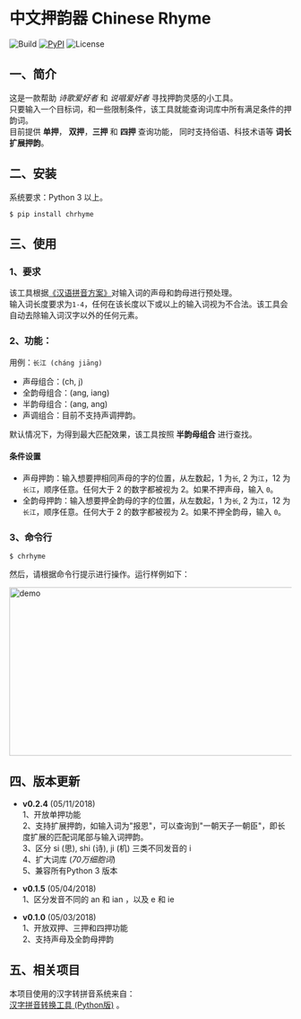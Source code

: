 # 中文押韵器 Chinese Rhyme
![Build](https://img.shields.io/badge/build-passing-green.svg)
[![PyPI](https://img.shields.io/badge/pypi-v0.2.4-blue.svg)](https://pypi.org/project/chrhyme/)
![License](https://img.shields.io/badge/license-MIT-yellow.svg)

## 一、简介
这是一款帮助 _诗歌爱好者_ 和 _说唱爱好者_ 寻找押韵灵感的小工具。  
只要输入一个目标词，和一些限制条件，该工具就能查询词库中所有满足条件的押韵词。  
目前提供 __单押__， __双押__，__三押__ 和 __四押__ 查询功能， 同时支持俗语、科技术语等 __词长扩展押韵__。  

## 二、安装
系统要求：Python 3 以上。  

    $ pip install chrhyme

## 三、使用

### 1、要求
该工具根据[《汉语拼音方案》](http://www.moe.edu.cn/ewebeditor/uploadfile/2015/03/02/20150302165814246.pdf)对输入词的声母和韵母进行预处理。  
输入词长度要求为`1-4`，任何在该长度以下或以上的输入词视为不合法。该工具会自动去除输入词汉字以外的任何元素。  

### 2、功能：
用例：`长江 (cháng jiāng)`  
* 声母组合：(ch, j)  
* 全韵母组合：(ang, iang)
* 半韵母组合：(ang, ang)  
* 声调组合：目前不支持声调押韵。

默认情况下，为得到最大匹配效果，该工具按照 __半韵母组合__ 进行查找。  
 
#### 条件设置  
* 声母押韵：输入想要押相同声母的字的位置，从左数起，1 为`长`, 2 为`江`，12 为`长江`，顺序任意。任何大于 2 的数字都被视为 2。如果不押声母，输入 `0`。  
* 全韵母押韵：输入想要押全韵母的字的位置，从左数起，1 为`长`, 2 为`江`，12 为`长江`，顺序任意。任何大于 2 的数字都被视为 2。如果不押全韵母，输入 `0`。  

### 3、命令行
    $ chrhyme  

然后，请根据命令行提示进行操作。运行样例如下：  

<img src="https://github.com/jiaeyan/chinese-rhyme/blob/master/chrhyme/data/demo.png" alt="demo" width="570" height="300"/>


## 四、版本更新
* __v0.2.4__ (05/11/2018)  
1、开放单押功能  
2、支持扩展押韵，如输入词为"报恩"，可以查询到"一朝天子一朝臣"，即长度扩展的匹配词尾部与输入词押韵。  
3、区分 si (思), shi (诗), ji (机) 三类不同发音的 i  
4、扩大词库 (_70万细胞词_)  
5、兼容所有Python 3 版本

* __v0.1.5__ (05/04/2018)  
1、区分发音不同的 an 和 ian ，以及 e 和 ie 

* __v0.1.0__ (05/03/2018)  
1、开放双押、三押和四押功能  
2、支持声母及全韵母押韵


## 五、相关项目

本项目使用的汉字转拼音系统来自：  
[汉字拼音转换工具 (Python版)](https://github.com/mozillazg/python-pinyin) 。
